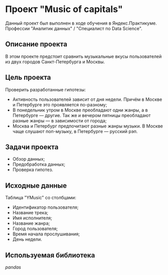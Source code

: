 # Проект "Music of capitals"
Данный проект был выполнен в ходе обучения в Яндекс.Практикуме. Профессии "Аналитик данных" / "Специалист по Data Science".

## Описание проекта

В этом проекте предстоит сравнить музыкальные вкусы пользователей из двух городов Санкт-Петербурга и Москвы.

## Цель проекта

Проверить разработанные гипотезы:
- Активность пользователей зависит от дня недели. Причём в Москве и Петербурге это проявляется по-разному;
- В понедельник утром в Москве преобладают одни жанры, а в Петербурге — другие. Так же и вечером пятницы преобладают разные жанры — в зависимости от города;
- Москва и Петербург предпочитают разные жанры музыки. В Москве чаще слушают поп-музыку, в Петербурге — русский рэп.

## Задачи проекта

- Обзор данных;
- Предобработка данных;
- Проверка гипотез.

## Исходные данные

Таблица "YMusic" со столбцами:

* Идентификатор пользователя;
* Название трека;  
* Имя исполнителя;
* Название жанра;
* Город пользователя;
* Время начала прослушивания;
* День недели.

## Используемая библиотека

*pandas*
